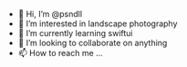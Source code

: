 - 👋 Hi, I’m @psndll
- 👀 I’m interested in landscape photography
- 🌱 I’m currently learning swiftui
- 💞️ I’m looking to collaborate on anything
- 📫 How to reach me ...

<!---
psndll/psndll is a ✨ special ✨ repository because its `README.md` (this file) appears on your GitHub profile.
You can click the Preview link to take a look at your changes.
--->
